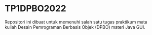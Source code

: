 # TP1DPBO2022
Repositori ini dibuat untuk memenuhi salah satu tugas praktikum mata kuliah Desain Pemrograman Berbasis Objek (DPBO) materi Java GUI.
